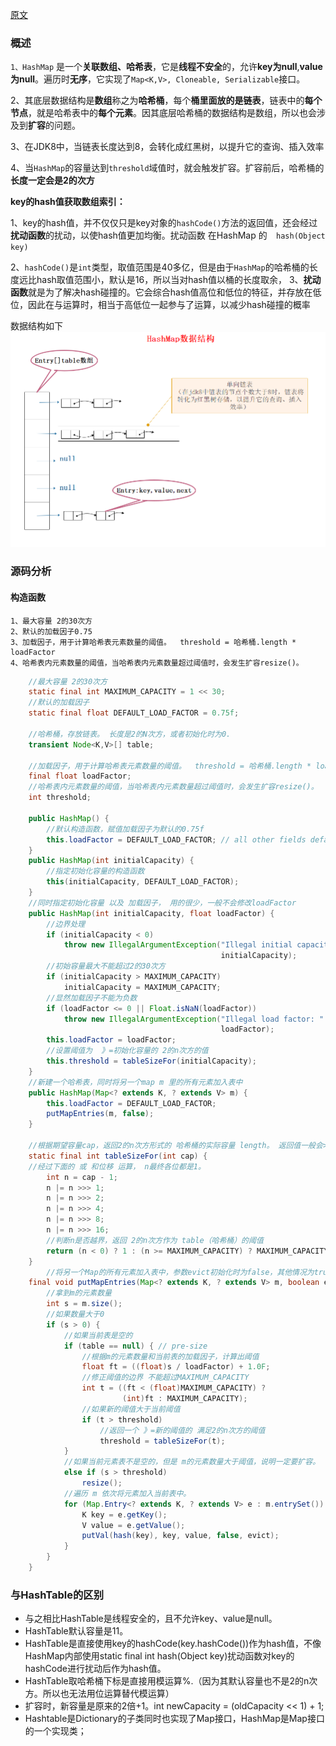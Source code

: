 [原文](https://www.jianshu.com/p/22ae6596b004)

### 概述

`1、HashMap` 是一个**关联数组、哈希表**，它是**线程不安全**的，允许**key为null**,**value为null**。遍历时**无序**，它实现了`Map<K,V>, Cloneable, Serializable`接口。

2、其底层数据结构是**数组**称之为**哈希桶**，每个**桶里面放的是链表**，链表中的**每个节点**，就是哈希表中的**每个元素**。因其底层哈希桶的数据结构是数组，所以也会涉及到**扩容**的问题。

3、在JDK8中，当链表长度达到8，会转化成红黑树，以提升它的查询、插入效率

4、当`HashMap`的容量达到`threshold`域值时，就会触发扩容。扩容前后，哈希桶的**长度一定会是2的次方**

**key的hash值获取数组索引：**

1、key的hash值，并不仅仅只是key对象的`hashCode()`方法的返回值，还会经过**扰动函数**的扰动，以使hash值更加均衡。扰动函数 在HashMap  的`  hash(Object key)`

2、`hashCode()`是`int`类型，取值范围是40多亿，但是由于`HashMap`的哈希桶的长度远比hash取值范围小，默认是16，所以当对hash值以桶的长度取余，
3、**扰动函数**就是为了解决hash碰撞的。它会综合hash值高位和低位的特征，并存放在低位，因此在与运算时，相当于高低位一起参与了运算，以减少hash碰撞的概率

数据结构如下
![image](图片\HashMap数据结构.png)

### 源码分析
#### 构造函数
    1、最大容量 2的30次方
    2、默认的加载因子0.75
    3、加载因子，用于计算哈希表元素数量的阈值。  threshold = 哈希桶.length * loadFactor
    4、哈希表内元素数量的阈值，当哈希表内元素数量超过阈值时，会发生扩容resize()。
``` java
    //最大容量 2的30次方
    static final int MAXIMUM_CAPACITY = 1 << 30;
    //默认的加载因子
    static final float DEFAULT_LOAD_FACTOR = 0.75f;
    
    //哈希桶，存放链表。 长度是2的N次方，或者初始化时为0.
    transient Node<K,V>[] table;
        
    //加载因子，用于计算哈希表元素数量的阈值。  threshold = 哈希桶.length * loadFactor;
    final float loadFactor;
    //哈希表内元素数量的阈值，当哈希表内元素数量超过阈值时，会发生扩容resize()。
    int threshold;

    public HashMap() {
        //默认构造函数，赋值加载因子为默认的0.75f
        this.loadFactor = DEFAULT_LOAD_FACTOR; // all other fields defaulted
    }
    public HashMap(int initialCapacity) {
        //指定初始化容量的构造函数
        this(initialCapacity, DEFAULT_LOAD_FACTOR);
    }
    //同时指定初始化容量 以及 加载因子， 用的很少，一般不会修改loadFactor
    public HashMap(int initialCapacity, float loadFactor) {
        //边界处理
        if (initialCapacity < 0)
            throw new IllegalArgumentException("Illegal initial capacity: " +
                                               initialCapacity);
        //初始容量最大不能超过2的30次方
        if (initialCapacity > MAXIMUM_CAPACITY)
            initialCapacity = MAXIMUM_CAPACITY;
        //显然加载因子不能为负数
        if (loadFactor <= 0 || Float.isNaN(loadFactor))
            throw new IllegalArgumentException("Illegal load factor: " +
                                               loadFactor);
        this.loadFactor = loadFactor;
        //设置阈值为  》=初始化容量的 2的n次方的值
        this.threshold = tableSizeFor(initialCapacity);
    }
    //新建一个哈希表，同时将另一个map m 里的所有元素加入表中
    public HashMap(Map<? extends K, ? extends V> m) {
        this.loadFactor = DEFAULT_LOAD_FACTOR;
        putMapEntries(m, false);
    }
    
    //根据期望容量cap，返回2的n次方形式的 哈希桶的实际容量 length。 返回值一般会>=cap 
    static final int tableSizeFor(int cap) {
    //经过下面的 或 和位移 运算， n最终各位都是1。
        int n = cap - 1;
        n |= n >>> 1;
        n |= n >>> 2;
        n |= n >>> 4;
        n |= n >>> 8;
        n |= n >>> 16;
        //判断n是否越界，返回 2的n次方作为 table（哈希桶）的阈值
        return (n < 0) ? 1 : (n >= MAXIMUM_CAPACITY) ? MAXIMUM_CAPACITY : n + 1;
    }
        //将另一个Map的所有元素加入表中，参数evict初始化时为false，其他情况为true
    final void putMapEntries(Map<? extends K, ? extends V> m, boolean evict) {
        //拿到m的元素数量
        int s = m.size();
        //如果数量大于0
        if (s > 0) {
            //如果当前表是空的
            if (table == null) { // pre-size
                //根据m的元素数量和当前表的加载因子，计算出阈值
                float ft = ((float)s / loadFactor) + 1.0F;
                //修正阈值的边界 不能超过MAXIMUM_CAPACITY
                int t = ((ft < (float)MAXIMUM_CAPACITY) ?
                         (int)ft : MAXIMUM_CAPACITY);
                //如果新的阈值大于当前阈值
                if (t > threshold)
                    //返回一个 》=新的阈值的 满足2的n次方的阈值
                    threshold = tableSizeFor(t);
            }
            //如果当前元素表不是空的，但是 m的元素数量大于阈值，说明一定要扩容。
            else if (s > threshold)
                resize();
            //遍历 m 依次将元素加入当前表中。
            for (Map.Entry<? extends K, ? extends V> e : m.entrySet()) {
                K key = e.getKey();
                V value = e.getValue();
                putVal(hash(key), key, value, false, evict);
            }
        }
    }

```

### 与HashTable的区别
- 与之相比HashTable是线程安全的，且不允许key、value是null。
- HashTable默认容量是11。
- HashTable是直接使用key的hashCode(key.hashCode())作为hash值，不像HashMap内部使用static final int hash(Object key)扰动函数对key的hashCode进行扰动后作为hash值。
- HashTable取哈希桶下标是直接用模运算%.（因为其默认容量也不是2的n次方。所以也无法用位运算替代模运算）
- 扩容时，新容量是原来的2倍+1。int newCapacity = (oldCapacity << 1) + 1;
- Hashtable是Dictionary的子类同时也实现了Map接口，HashMap是Map接口的一个实现类；

